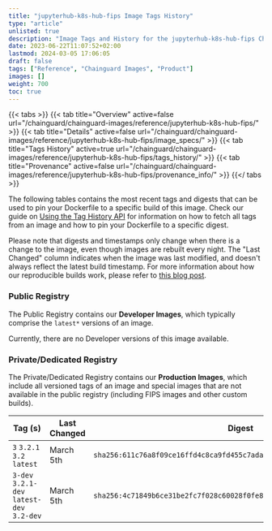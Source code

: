 ```yaml
---
title: "jupyterhub-k8s-hub-fips Image Tags History"
type: "article"
unlisted: true
description: "Image Tags and History for the jupyterhub-k8s-hub-fips Chainguard Image"
date: 2023-06-22T11:07:52+02:00
lastmod: 2024-03-05 17:06:05
draft: false
tags: ["Reference", "Chainguard Images", "Product"]
images: []
weight: 700
toc: true
---
```


{{< tabs >}}
{{< tab title="Overview" active=false url="/chainguard/chainguard-images/reference/jupyterhub-k8s-hub-fips/" >}}
{{< tab title="Details" active=false url="/chainguard/chainguard-images/reference/jupyterhub-k8s-hub-fips/image_specs/" >}}
{{< tab title="Tags History" active=true url="/chainguard/chainguard-images/reference/jupyterhub-k8s-hub-fips/tags_history/" >}}
{{< tab title="Provenance" active=false url="/chainguard/chainguard-images/reference/jupyterhub-k8s-hub-fips/provenance_info/" >}}
{{</ tabs >}}

The following tables contains the most recent tags and digests that can be used to pin your Dockerfile to a specific build of this image. Check our guide on [Using the Tag History API](/chainguard/chainguard-images/using-the-tag-history-api/) for information on how to fetch all tags from an image and how to pin your Dockerfile to a specific digest.

Please note that digests and timestamps only change when there is a change to the image, even though images are rebuilt every night. The "Last Changed" column indicates when the image was last modified, and doesn't always reflect the latest build timestamp. For more information about how our reproducible builds work, please refer to [this blog post](https://www.chainguard.dev/unchained/reproducing-chainguards-reproducible-image-builds).

### Public Registry
The Public Registry contains our **Developer Images**, which typically comprise the `latest*` versions of an image.

Currently, there are no Developer versions of this image available.

### Private/Dedicated Registry
The Private/Dedicated Registry contains our **Production Images**, which include all versioned tags of an image and special images that are not available in the public registry (including FIPS images and other custom builds).

| Tag (s)                                     | Last Changed | Digest                                                                    |
|---------------------------------------------|--------------|---------------------------------------------------------------------------|
|  `3` `3.2.1` `3.2` `latest`                 | March 5th    | `sha256:611c76a8f09ce16ffd4c8ca9fd455c7ada342157393cebcc281dbb04f9a4a35d` |
|  `3-dev` `3.2.1-dev` `latest-dev` `3.2-dev` | March 5th    | `sha256:4c71849b6ce31be2fc7f028c60028f0fe8e6ce9e808db8b450d2f563a91d2eb1` |

